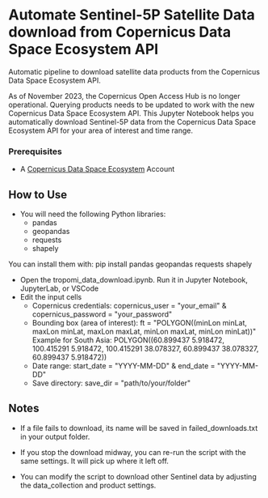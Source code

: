 # Automate Sentinel-5P Satellite Data download from Copernicus Data Space Ecosystem API
Automatic pipeline to download satellite data products from the Copernicus Data Space Ecosystem API.

As of November 2023, the Copernicus Open Access Hub is no longer operational. Querying products needs to be updated to work with the new Copernicus Data Space Ecosystem API. 
This Jupyter Notebook helps you automatically download Sentinel-5P data from the Copernicus Data Space Ecosystem API for your area of interest and time range.

### Prerequisites
- A [Copernicus Data Space Ecosystem](https://identity.dataspace.copernicus.eu/auth/realms/CDSE/protocol/openid-connect/auth?client_id=account-console&redirect_uri=https%3A%2F%2Fidentity.dataspace.copernicus.eu%2Fauth%2Frealms%2FCDSE%2Faccount%2F%23%2Fpersonal-info&state=429ad7b1-20eb-4d43-97ad-3d2f4f5c30df&response_mode=fragment&response_type=code&scope=openid&nonce=389a47fd-8799-496c-8a93-60d427180edc&code_challenge=aq-4zNXzwYqxWCAdbsOb8dbct55FCaIACWLO7gFY3J4&code_challenge_method=S256) Account

## How to Use 
- You will need the following Python libraries:
   - pandas
   - geopandas
   - requests
   - shapely
 
You can install them with: 
pip install pandas geopandas requests shapely

- Open the tropomi_data_download.ipynb. Run it in Jupyter Notebook, JupyterLab, or VSCode
- Edit the input cells
   - Copernicus credentials: copernicus_user = "your_email"   & copernicus_password = "your_password"
   - Bounding box (area of interest): ft = "POLYGON((minLon minLat, maxLon minLat, maxLon maxLat, minLon maxLat, minLon minLat))"
     Example for South Asia: POLYGON((60.899437 5.918472, 100.415291 5.918472, 100.415291 38.078327, 60.899437 38.078327, 60.899437 5.918472))
   - Date range:   start_date = "YYYY-MM-DD"  &  end_date = "YYYY-MM-DD"
   - Save directory: save_dir = "path/to/your/folder"
 
## Notes 

- If a file fails to download, its name will be saved in failed_downloads.txt in your output folder.

- If you stop the download midway, you can re-run the script with the same settings. It will pick up where it left off.

- You can modify the script to download other Sentinel data by adjusting the data_collection and product settings.

